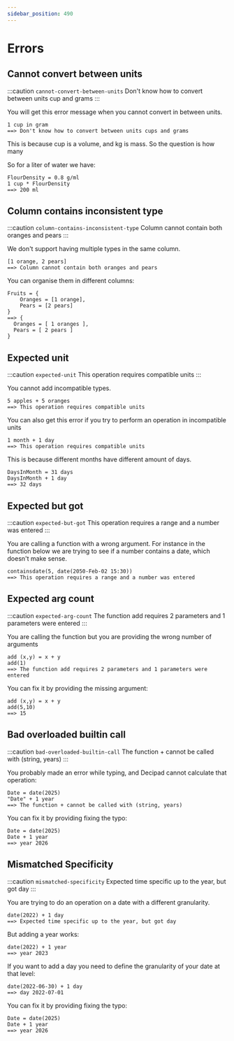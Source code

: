```yaml
---
sidebar_position: 490
---
```


# Errors

## Cannot convert between units

:::caution `cannot-convert-between-units`
Don't know how to convert between units cup and grams
:::

You will get this error message when you cannot convert in between units.

```deci live
1 cup in gram
==> Don't know how to convert between units cups and grams
```

This is because cup is a volume, and kg is mass. So the question is how many

So for a liter of water we have:

```
FlourDensity = 0.8 g/ml
1 cup * FlourDensity
==> 200 ml
```

## Column contains inconsistent type

:::caution `column-contains-inconsistent-type`
Column cannot contain both oranges and pears
:::

We don't support having multiple types in the same column.

```deci live
[1 orange, 2 pears]
==> Column cannot contain both oranges and pears
```

You can organise them in different columns:

```deci live
Fruits = {
    Oranges = [1 orange],
    Pears = [2 pears]
}
==> {
  Oranges = [ 1 oranges ],
  Pears = [ 2 pears ]
}
```

## Expected unit

:::caution `expected-unit`
This operation requires compatible units
:::

You cannot add incompatible types.

```deci live
5 apples + 5 oranges
==> This operation requires compatible units
```

You can also get this error if you try to perform an operation in incompatible units

```deci live
1 month + 1 day
==> This operation requires compatible units
```

This is because different months have different amount of days.

```deci live
DaysInMonth = 31 days
DaysInMonth + 1 day
==> 32 days
```

## Expected but got

:::caution `expected-but-got`
This operation requires a range and a number was entered
:::

You are calling a function with a wrong argument. For instance in the function below we are trying to see if a number contains a date, which doesn't make sense.

```deci live
containsdate(5, date(2050-Feb-02 15:30))
==> This operation requires a range and a number was entered
```

## Expected arg count

:::caution `expected-arg-count`
The function add requires 2 parameters and 1 parameters were entered
:::

You are calling the function but you are providing the wrong number of arguments

```deci live
add (x,y) = x + y
add(1)
==> The function add requires 2 parameters and 1 parameters were entered
```

You can fix it by providing the missing argument:

```deci live
add (x,y) = x + y
add(5,10)
==> 15
```

## Bad overloaded builtin call

:::caution `bad-overloaded-builtin-call`
The function + cannot be called with (string, years)
:::

You probably made an error while typing, and Decipad cannot calculate that operation:

```deci live
Date = date(2025)
"Date" + 1 year
==> The function + cannot be called with (string, years)
```

You can fix it by providing fixing the typo:

```deci live
Date = date(2025)
Date + 1 year
==> year 2026
```

## Mismatched Specificity

:::caution `mismatched-specificity`
Expected time specific up to the year, but got day
:::

You are trying to do an operation on a date with a different granularity.

```deci live
date(2022) + 1 day
==> Expected time specific up to the year, but got day
```

But adding a year works:

```deci live
date(2022) + 1 year
==> year 2023
```

If you want to add a day you need to define the granularity of your date at that level:

```deci live
date(2022-06-30) + 1 day
==> day 2022-07-01
```

You can fix it by providing fixing the typo:

```deci live
Date = date(2025)
Date + 1 year
==> year 2026
```
